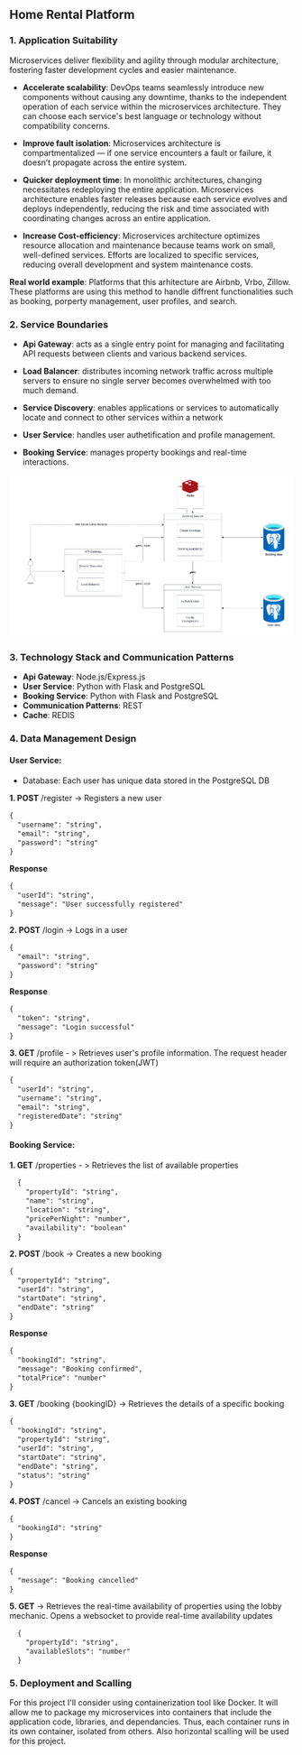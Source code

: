 ## Home Rental Platform

### 1. Application Suitability 

Microservices deliver flexibility and agility through modular architecture, fostering faster development cycles and easier maintenance.

- **Accelerate scalability**: DevOps teams seamlessly introduce new components without causing any downtime, thanks to the independent operation of each service within the microservices architecture. They can choose each service's best language or technology without compatibility concerns.

- **Improve fault isolation**: Microservices architecture is compartmentalized — if one service encounters a fault or failure, it doesn’t propagate across the entire system.

- **Quicker deployment time**: In monolithic architectures, changing necessitates redeploying the entire application. Microservices architecture enables faster releases because each service evolves and deploys independently, reducing the risk and time associated with coordinating changes across an entire application.

- **Increase Cost-efficiency**: Microservices architecture optimizes resource allocation and maintenance because teams work on small, well-defined services. Efforts are localized to specific services, reducing overall development and system maintenance costs.

**Real world example**: Platforms that this arhitecture are Airbnb, Vrbo, Zillow. These platforms are using this method to handle diffrent functionalities such as booking, porperty management, user profiles, and search.

### 2. Service Boundaries

- **Api Gateway**: acts as a single entry point for managing and facilitating API requests between clients and various backend services.

- **Load Balancer**: distributes incoming network traffic across multiple servers to ensure no single server becomes overwhelmed with too much demand. 

- **Service Discovery**: enables applications or services to automatically locate and connect to other services within a network

- **User Service**: handles user authetification and profile management.

- **Booking Service**: manages property bookings and real-time interactions.

![Microservice Arhitecture](imgs/arhitecture.png)

### 3. Technology Stack and Communication Patterns

- **Api Gateway**: Node.js/Express.js
- **User Service**: Python with Flask and PostgreSQL
- **Booking Service**: Python with Flask and PostgreSQL
- **Communication Patterns**: REST
- **Cache**: REDIS

### 4. Data Management Design

#### **User Service:**

- Database: Each user has unique data stored in the PostgreSQL DB

**1. POST** /register ->  Registers a new user
```
{
  "username": "string",
  "email": "string",
  "password": "string"
}
```
**Response**
```
{
  "userId": "string",
  "message": "User successfully registered"
}
```

**2. POST** /login -> Logs in a user
```
{
  "email": "string",
  "password": "string"
}
```
**Response**
```
{
  "token": "string",
  "message": "Login successful"
}
```

**3. GET** /profile - > Retrieves user's profile information. The request header will require an authorization token(JWT)

```
{
  "userId": "string",
  "username": "string",
  "email": "string",
  "registeredDate": "string"
}
```

#### **Booking Service:**

**1. GET** /properties - > Retrieves the list of available properties

```
  {
    "propertyId": "string",
    "name": "string",
    "location": "string",
    "pricePerNight": "number",
    "availability": "boolean"
  }
```

**2. POST** /book -> Creates a new booking

```
{
  "propertyId": "string",
  "userId": "string",
  "startDate": "string",
  "endDate": "string"
}
```
**Response** 
```
{
  "bookingId": "string",
  "message": "Booking confirmed",
  "totalPrice": "number"
}
```

**3. GET** /booking {bookingID} -> Retrieves the details of a specific booking

```
{
  "bookingId": "string",
  "propertyId": "string",
  "userId": "string",
  "startDate": "string",
  "endDate": "string",
  "status": "string"
}
```

**4. POST** /cancel -> Cancels an existing booking
```
{
  "bookingId": "string"
}
```
**Response**
```
{
  "message": "Booking cancelled"
}
```

**5. GET** -> Retrieves the real-time availability of properties using the lobby mechanic. Opens a websocket to provide real-time availability updates

```
  {
    "propertyId": "string",
    "availableSlots": "number"
  }
```
### 5. Deployment and Scalling 

For this project I'll consider using containerization tool like Docker. It will allow me to package my microservices into containers that include the application code, libraries, and dependancies. Thus, each container runs in its own container, isolated from others. Also horizontal scalling will be used for this project.


